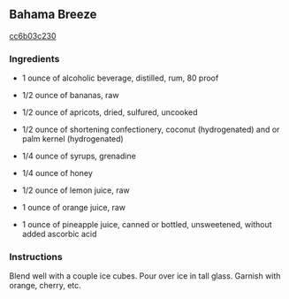 ## Bahama Breeze

[cc6b03c230](https://recipeland.com/recipe/v/bahama-breeze-3798)

### Ingredients

 - 1 ounce of alcoholic beverage, distilled, rum, 80 proof

 - 1/2 ounce of bananas, raw

 - 1/2 ounce of apricots, dried, sulfured, uncooked

 - 1/2 ounce of shortening confectionery, coconut (hydrogenated) and or palm kernel (hydrogenated)

 - 1/4 ounce of syrups, grenadine

 - 1/4 ounce of honey

 - 1/2 ounce of lemon juice, raw

 - 1 ounce of orange juice, raw

 - 1 ounce of pineapple juice, canned or bottled, unsweetened, without added ascorbic acid

### Instructions

Blend well with a couple ice cubes. Pour over ice in tall glass. Garnish with orange, cherry, etc.